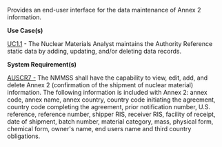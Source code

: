 Provides an end-user interface for the data maintenance of Annex 2 information.

**Use Case(s)**

<a href="https://dev.azure.com/Link-Technologies/NMMSS%20Requirements/_workitems/edit/10/" target="_blank">UC1.1</a> - The Nuclear Materials Analyst maintains the Authority Reference static data by adding, updating, and/or deleting data records.

**System Requirement(s)**

<a href="https://dev.azure.com/Link-Technologies/NMMSS%20Requirements/_workitems/edit/66/" target="_blank">AUSCR7  -</a> The NMMSS shall have the capability to view, edit, add, and delete Annex 2 (confirmation of the shipment of nuclear material) information. The following information is included with Annex 2: annex code, annex name, annex country, country code initiating the agreement, country code completing the agreement, prior notification number, U.S. reference, reference number, shipper RIS, receiver RIS, facility of receipt, date of shipment, batch number, material category, mass, physical form, chemical form, owner's name, end users name and third country obligations.